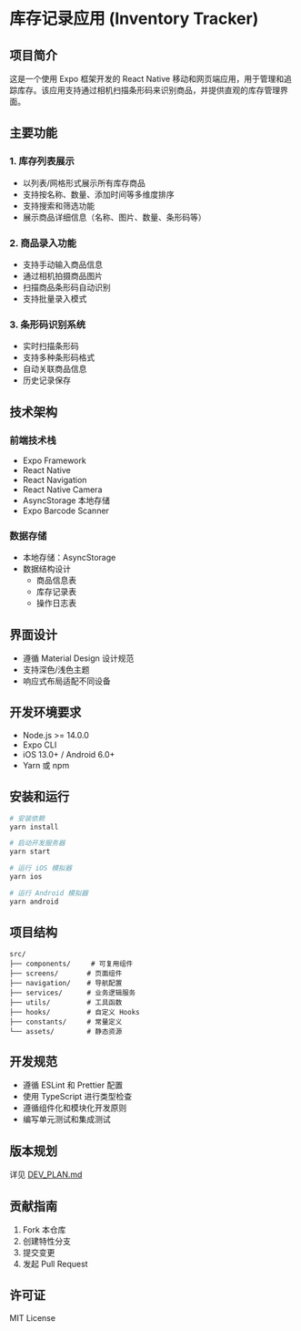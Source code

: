 # 库存记录应用 (Inventory Tracker)

## 项目简介
这是一个使用 Expo 框架开发的 React Native 移动和网页端应用，用于管理和追踪库存。该应用支持通过相机扫描条形码来识别商品，并提供直观的库存管理界面。

## 主要功能

### 1. 库存列表展示
- 以列表/网格形式展示所有库存商品
- 支持按名称、数量、添加时间等多维度排序
- 支持搜索和筛选功能
- 展示商品详细信息（名称、图片、数量、条形码等）

### 2. 商品录入功能
- 支持手动输入商品信息
- 通过相机拍摄商品图片
- 扫描商品条形码自动识别
- 支持批量录入模式

### 3. 条形码识别系统
- 实时扫描条形码
- 支持多种条形码格式
- 自动关联商品信息
- 历史记录保存

## 技术架构

### 前端技术栈
- Expo Framework
- React Native
- React Navigation
- React Native Camera
- AsyncStorage 本地存储
- Expo Barcode Scanner

### 数据存储
- 本地存储：AsyncStorage
- 数据结构设计
  - 商品信息表
  - 库存记录表
  - 操作日志表

## 界面设计
- 遵循 Material Design 设计规范
- 支持深色/浅色主题
- 响应式布局适配不同设备

## 开发环境要求
- Node.js >= 14.0.0
- Expo CLI
- iOS 13.0+ / Android 6.0+
- Yarn 或 npm

## 安装和运行
```bash
# 安装依赖
yarn install

# 启动开发服务器
yarn start

# 运行 iOS 模拟器
yarn ios

# 运行 Android 模拟器
yarn android
```

## 项目结构
```
src/
├── components/     # 可复用组件
├── screens/       # 页面组件
├── navigation/    # 导航配置
├── services/      # 业务逻辑服务
├── utils/         # 工具函数
├── hooks/         # 自定义 Hooks
├── constants/     # 常量定义
└── assets/        # 静态资源
```

## 开发规范
- 遵循 ESLint 和 Prettier 配置
- 使用 TypeScript 进行类型检查
- 遵循组件化和模块化开发原则
- 编写单元测试和集成测试

## 版本规划
详见 [DEV_PLAN.md](./DEV_PLAN.md)

## 贡献指南
1. Fork 本仓库
2. 创建特性分支
3. 提交变更
4. 发起 Pull Request

## 许可证
MIT License
